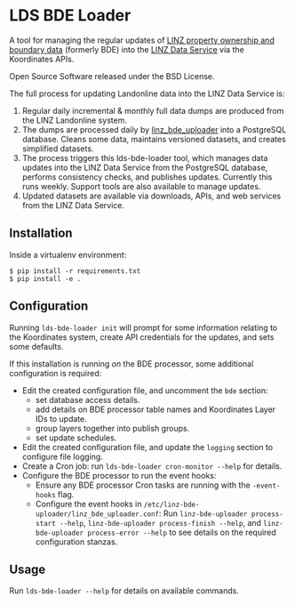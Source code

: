 LDS BDE Loader
===================

A tool for managing the regular updates of [LINZ property ownership and boundary data](http://www.linz.govt.nz/data/linz-data/property-ownership-and-boundary-data/types-lds-property-ownership-and-boundary-data) (formerly BDE) into the [LINZ Data Service](https://data.linz.govt.nz) via the Koordinates APIs.

Open Source Software released under the BSD License.

The full process for updating Landonline data into the LINZ Data Service is:

1. Regular daily incremental & monthly full data dumps are produced from the LINZ Landonline system.
2. The dumps are processed daily by [linz_bde_uploader](https://github.com/linz/linz_bde_uploader) into a PostgreSQL database. Cleans some data, maintains versioned datasets, and creates simplified datasets.
3. The process triggers this lds-bde-loader tool, which manages data updates into the LINZ Data Service from the PostgreSQL database, performs consistency checks, and publishes updates. Currently this runs weekly. Support tools are also available to manage updates.
4. Updated datasets are available via downloads, APIs, and web services from the LINZ Data Service.

Installation
------------

Inside a virtualenv environment:
```
$ pip install -r requirements.txt
$ pip install -e .
```

Configuration
-------------

Running `lds-bde-loader init` will prompt for some information relating to the Koordinates system, create API credentials for the updates, and sets some defaults.

If this installation is running _on_ the BDE processor, some additional configuration is required:

* Edit the created configuration file, and uncomment the `bde` section:
  * set database access details.
  * add details on BDE processor table names and Koordinates Layer IDs to update.
  * group layers together into publish groups.
  * set update schedules.
* Edit the created configuration file, and update the `logging` section to configure file logging.
* Create a Cron job: run `lds-bde-loader cron-monitor --help` for details.
* Configure the BDE processor to run the event hooks:
  * Ensure any BDE processor Cron tasks are running with the `-event-hooks` flag.
  * Configure the event hooks in `/etc/linz-bde-uploader/linz_bde_uploader.conf`: Run `linz-bde-uploader process-start --help`, `linz-bde-uploader process-finish --help`, and `linz-bde-uploader process-error --help` to see details on the required configuration stanzas.

Usage
-----

Run `lds-bde-loader --help` for details on available commands.
